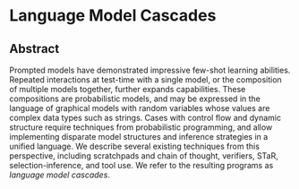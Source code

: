 # Language Model Cascades

## Abstract
Prompted models have demonstrated impressive few-shot learning abilities. Repeated interactions at test-time with a single model, or the composition of multiple models together, further expands capabilities. These compositions are probabilistic models, and may be expressed in the language of graphical models with random variables whose values are complex data types such as strings. Cases with control flow and dynamic structure require techniques from probabilistic programming, and allow implementing disparate model structures and inference strategies in a unified language. We describe several existing techniques from this perspective, including scratchpads and chain of thought, verifiers, STaR, selection-inference, and tool use. We refer to the resulting programs as _language model cascades_.
